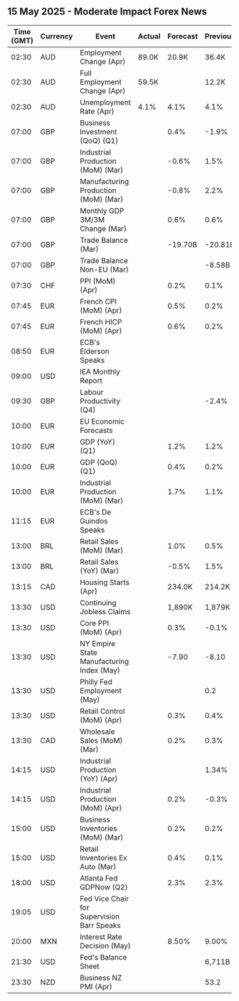 ## 15 May 2025 - Moderate Impact Forex News

| Time (GMT) | Currency | Event | Actual | Forecast | Previous |
|------|----------|-------|--------|----------|----------|
| 02:30 | AUD | Employment Change (Apr) | 89.0K | 20.9K | 36.4K |
| 02:30 | AUD | Full Employment Change (Apr) | 59.5K |  | 12.2K |
| 02:30 | AUD | Unemployment Rate (Apr) | 4.1% | 4.1% | 4.1% |
| 07:00 | GBP | Business Investment (QoQ) (Q1) |  | 0.4% | -1.9% |
| 07:00 | GBP | Industrial Production (MoM) (Mar) |  | -0.6% | 1.5% |
| 07:00 | GBP | Manufacturing Production (MoM) (Mar) |  | -0.8% | 2.2% |
| 07:00 | GBP | Monthly GDP 3M/3M Change (Mar) |  | 0.6% | 0.6% |
| 07:00 | GBP | Trade Balance (Mar) |  | -19.70B | -20.81B |
| 07:00 | GBP | Trade Balance Non-EU (Mar) |  |  | -8.58B |
| 07:30 | CHF | PPI (MoM) (Apr) |  | 0.2% | 0.1% |
| 07:45 | EUR | French CPI (MoM) (Apr) |  | 0.5% | 0.2% |
| 07:45 | EUR | French HICP (MoM) (Apr) |  | 0.6% | 0.2% |
| 08:50 | EUR | ECB's Elderson Speaks |  |  |  |
| 09:00 | USD | IEA Monthly Report |  |  |  |
| 09:30 | GBP | Labour Productivity (Q4) |  |  | -2.4% |
| 10:00 | EUR | EU Economic Forecasts |  |  |  |
| 10:00 | EUR | GDP (YoY) (Q1) |  | 1.2% | 1.2% |
| 10:00 | EUR | GDP (QoQ) (Q1) |  | 0.4% | 0.2% |
| 10:00 | EUR | Industrial Production (MoM) (Mar) |  | 1.7% | 1.1% |
| 11:15 | EUR | ECB's De Guindos Speaks |  |  |  |
| 13:00 | BRL | Retail Sales (MoM) (Mar) |  | 1.0% | 0.5% |
| 13:00 | BRL | Retail Sales (YoY) (Mar) |  | -0.5% | 1.5% |
| 13:15 | CAD | Housing Starts (Apr) |  | 234.0K | 214.2K |
| 13:30 | USD | Continuing Jobless Claims |  | 1,890K | 1,879K |
| 13:30 | USD | Core PPI (MoM) (Apr) |  | 0.3% | -0.1% |
| 13:30 | USD | NY Empire State Manufacturing Index (May) |  | -7.90 | -8.10 |
| 13:30 | USD | Philly Fed Employment (May) |  |  | 0.2 |
| 13:30 | USD | Retail Control (MoM) (Apr) |  | 0.3% | 0.4% |
| 13:30 | CAD | Wholesale Sales (MoM) (Mar) |  | 0.2% | 0.3% |
| 14:15 | USD | Industrial Production (YoY) (Apr) |  |  | 1.34% |
| 14:15 | USD | Industrial Production (MoM) (Apr) |  | 0.2% | -0.3% |
| 15:00 | USD | Business Inventories (MoM) (Mar) |  | 0.2% | 0.2% |
| 15:00 | USD | Retail Inventories Ex Auto (Mar) |  | 0.4% | 0.1% |
| 18:00 | USD | Atlanta Fed GDPNow (Q2) |  | 2.3% | 2.3% |
| 19:05 | USD | Fed Vice Chair for Supervision Barr Speaks |  |  |  |
| 20:00 | MXN | Interest Rate Decision (May) |  | 8.50% | 9.00% |
| 21:30 | USD | Fed's Balance Sheet |  |  | 6,711B |
| 23:30 | NZD | Business NZ PMI (Apr) |  |  | 53.2 |
